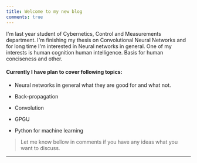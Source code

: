 ```yaml
---
title: Welcome to my new blog
comments: true
---
```

I'm last year student of Cybernetics, Control and Measurements department. I'm finishing my thesis on Convolutional Neural Networks and for long time I'm interested in Neural networks in general. One of my interests is human cognition human intelligence. Basis for human conciseness and other.

#### Currently I have plan to cover following topics:

+ Neural networks in general what they are good for and what not.

+ Back-propagation

+ Convolution

+ GPGU

+ Python for machine learning


> Let me know bellow in comments if you have any ideas what you want to discuss.


---
